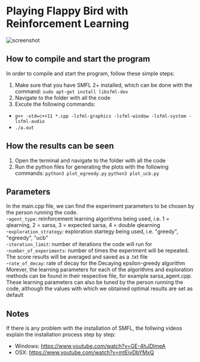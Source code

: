 # Playing Flappy Bird with Reinforcement Learning
![screenshot](https://denizbasgoren.github.io/sfml-flappy-bird/screenshots/s2.png)
## How to compile and start the program
In order to compile and start the program, follow these simple steps:
1) Make sure that you have SMFL 2+ installed, which can be done with the command:
```sudo apt-get install libsfml-dev```
2) Navigate to the folder with all the code
3) Excute the following commands:
- `g++ -std=c++11 *.cpp -lsfml-graphics -lsfml-window -lsfml-system -lsfml-audio`
- `./a.out`
## How the results can be seen
1) Open the terminal and navigate to the folder with all the code
2) Run the python files for generating the plots with the following commands:
```python3 plot_egreedy.py```
```python3 plot_ucb.py```
## Parameters
In the main.cpp file, we can find the experiment parameters to be chosen by the person running the code. <br>
-```agent_type```: reinforcement learning algorithms being used, i.e. 1 = qlearning, 2 = sarsa, 3 = expected sarsa, 4 = double qlearning<br>
-```exploration_strategy```: exploration startegy being used, i.e. "greedy", "egreedy", "ucb"<br>
-```iteration_limit```: number of iterations the code will run for<br>
-```number_of_experiments```: number of times the experiment will be repeated. The score results will be averaged and saved as a .txt file<br>
-```rate_of_decay```: rate of decay for the Decaying epsilon-greedy algorithm<br>
Morever, the learning parameters for each of the algorithms and exploration methods can be found in their respective file, for example sarsa_agent.cpp. These learning parameters can also be tuned by the person running the code, although the values with which we obtained optimal results are set as default
## Notes
If there is any problem with the installation of SMFL, the follwing videos explain the installation process step by step:
- Windows: https://www.youtube.com/watch?v=GE-4hJDlmeA
- OSX: https://www.youtube.com/watch?v=mtEiyDbYMxQ
